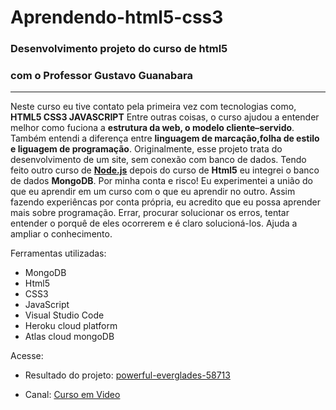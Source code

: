 # Aprendendo-html5-css3
### Desenvolvimento projeto do curso de html5
### com o Professor Gustavo Guanabara
***
Neste curso eu tive contato pela primeira vez com tecnologias como,  **HTML5 CSS3 JAVASCRIPT** Entre outras coisas, o curso ajudou a entender melhor como fuciona a **estrutura da web, o modelo cliente–servido**. Também entendi a diferença  entre **linguagem de marcação,folha de estilo e liguagem de programação**. Originalmente, esse projeto trata do desenvolvimento de um site, sem conexão com banco de dados. Tendo feito outro curso de [**Node.js**](https://www.youtube.com/watch?v=LLqq6FemMNQ&list=PLJ_KhUnlXUPtbtLwaxxUxHqvcNQndmI4B) depois do curso de **Html5** eu integrei o banco de dados **MongoDB**. Por minha conta e risco! Eu experimentei a união do que eu aprendir em um curso com o que eu aprendir no outro. Assim fazendo experiêncas por conta própria, eu acredito que eu possa aprender mais sobre programação. Errar, procurar solucionar os erros, tentar entender o porquê de eles ocorrerem e é claro solucioná-los. Ajuda a ampliar o conhecimento. 

Ferramentas utilizadas:
* MongoDB
* Html5
* CSS3
* JavaScript
* Visual Studio Code
* Heroku cloud platform
* Atlas cloud mongoDB

Acesse:

* Resultado do projeto: [powerful-everglades-58713](https://powerful-everglades-58713.herokuapp.com/)

* Canal: [Curso em Video](https://www.youtube.com/channel/UCrWvhVmt0Qac3HgsjQK62FQ)

